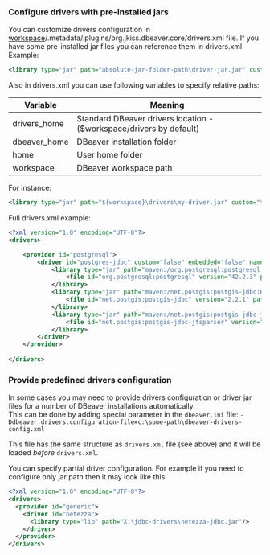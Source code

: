 ### Configure drivers with pre-installed jars

You can customize drivers configuration in [workspace](Workspace-Location)/.metadata/.plugins/org.jkiss.dbeaver.core/drivers.xml file.
If you have some pre-installed jar files you can reference them in drivers.xml. 
Example:
```xml
<library type="jar" path="absolute-jar-folder-path\driver-jar.jar" custom="true"/>
```
Also in drivers.xml you can use following variables to specify relative paths:

Variable | Meaning 
-----------|-------------
drivers_home | Standard DBeaver drivers location - ($workspace/drivers by default)
dbeaver_home | DBeaver installation folder
home | User home folder
workspace | DBeaver workspace path

For instance: 
```xml
<library type="jar" path="${workspace}\drivers\my-driver.jar" custom="true"/>
```

Full drivers.xml example:
```xml
<?xml version="1.0" encoding="UTF-8"?>
<drivers>

	<provider id="postgresql">
		<driver id="postgres-jdbc" custom="false" embedded="false" name="PostgreSQL" class="org.postgresql.Driver" url="jdbc:postgresql://{host}[:{port}]/[{database}]" port="5432" description="PostgreSQL standard driver">
			<library type="jar" path="maven:/org.postgresql:postgresql:RELEASE" custom="false" version="42.2.3">
				<file id="org.postgresql:postgresql" version="42.2.3" path="${drivers_home}/maven/maven-central/org.postgresql/postgresql-42.2.3.jar"/>
			</library>
			<library type="jar" path="maven:/net.postgis:postgis-jdbc:RELEASE" custom="false" version="2.2.1">
				<file id="net.postgis:postgis-jdbc" version="2.2.1" path="${drivers_home}/maven/maven-central/net.postgis/postgis-jdbc-2.2.1.jar"/>
			</library>
			<library type="jar" path="maven:/net.postgis:postgis-jdbc-jtsparser:RELEASE" custom="false" version="2.2.1">
				<file id="net.postgis:postgis-jdbc-jtsparser" version="2.2.1" path="${drivers_home}/maven/maven-central/net.postgis/postgis-jdbc-jtsparser-2.2.1.jar"/>
			</library>
		</driver>
	</provider>
	
</drivers>
```

### Provide predefined drivers configuration

In some cases you may need to provide drivers configuration or driver jar files for a number of DBeaver installations automatically.  
This can be done by adding special parameter in the `dbeaver.ini` file:
`-Ddbeaver.drivers.configuration-file=c:\some-path\dbeaver-drivers-config.xml`

This file has the same structure as `drivers.xml` file (see above) and it will be loaded _before_ `drivers.xml`.  

You can specify partial driver configuration. For example if you need to configure only jar path then it may look like this:
```xml
<?xml version="1.0" encoding="UTF-8"?>
<drivers>
  <provider id="generic">
    <driver id="netezza">
      <library type="lib" path="X:\jdbc-drivers\netezza-jdbc.jar"/>
    </driver>
  </provider>
</drivers>
```
